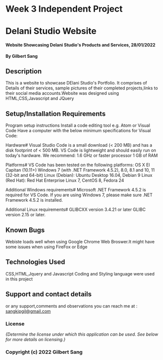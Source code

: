 # Week 3 Independent Project
# Delani Studio Website
#### Website Showcasing Delani Studio's Products and Services, 28/01/2022
#### By **Gilbert Sang**
## Description
This is a website to showcase DElani Studio's Portfolio. It comprises of Details of their services, sample pictures of their completed projects,links to their social media accounts.Website was designed using HTML,CSS,Javascript and JQuery
## Setup/Installation Requirements
Program setup instructions Install a code editing tool e.g. Atom or Visual Code Have a computer with the below minimum specifications for Visual Code:

Hardware# Visual Studio Code is a small download (< 200 MB) and has a disk footprint of < 500 MB. VS Code is lightweight and should easily run on today's hardware. We recommend: 1.6 GHz or faster processor 1 GB of RAM

Platforms# VS Code has been tested on the following platforms: OS X El Capitan (10.11+) Windows 7 (with .NET Framework 4.5.2), 8.0, 8.1 and 10, 11 (32-bit and 64-bit) Linux (Debian): Ubuntu Desktop 16.04, Debian 9 Linux (Red Hat): Red Hat Enterprise Linux 7, CentOS 8, Fedora 24

Additional Windows requirements# Microsoft .NET Framework 4.5.2 is required for VS Code. If you are using Windows 7, please make sure .NET Framework 4.5.2 is installed.

Additional Linux requirements# GLIBCXX version 3.4.21 or later GLIBC version 2.15 or later.

## Known Bugs
Webiste loads well when using  Google Chrome Web Broswer.It might have some issues when using FireFox or Edge
## Technologies Used
CSS,HTML,Jquery and Javascript Coding and Styling language were used in this project
## Support and contact details
or any support,comments and observations you can reach me at : sangkipgil@gmail.com
### License
*{Determine the license under which this application can be used.  See below for more details on licensing.}*
### Copyright (c) 2022 **Gilbert Sang** 
